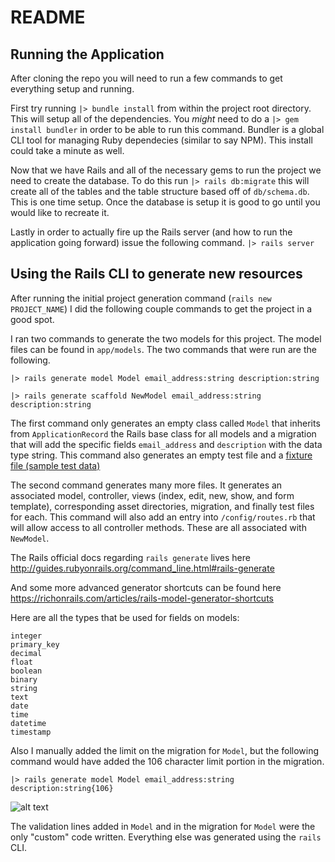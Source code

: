 # README

## Running the Application

After cloning the repo you will need to run a few commands to get everything setup and running.

First try running `|> bundle install` from within the project root directory. This will setup all of the dependencies. You _might_ need to do a `|> gem install bundler` in order to be able to run this command. Bundler is a global CLI tool for managing Ruby dependecies (similar to say NPM). This install could take a minute as well.

Now that we have Rails and all of the necessary gems to run the project
we need to create the database.  To do this run `|> rails db:migrate` this
will create all of the tables and the table structure based off of
`db/schema.db`. This is one time setup.  Once the database is setup it
is good to go until you would like to recreate it.

Lastly in order to actually fire up the Rails server (and how to run the
application going forward) issue the following command.
`|> rails server`

## Using the Rails CLI to generate new resources

After running the initial project generation command (`rails new PROJECT_NAME`) I did the following couple commands to get the project in a good spot.

I ran two commands to generate the two models for this project.  The model files can be found in `app/models`.  The two commands that were run are the following.

`|> rails generate model Model email_address:string description:string`

`|> rails generate scaffold NewModel email_address:string description:string`

The first command only generates an empty class called `Model` that inherits from `ApplicationRecord` the Rails base class for all models and a migration that will add the specific fields `email_address` and `description` with the data type string.  This command also generates an empty test file and a [fixture file (sample test data)](http://guides.rubyonrails.org/testing.html#the-low-down-on-fixtures)

The second command generates many more files.  It generates an associated model, controller, views (index, edit, new, show, and form template), corresponding asset directories, migration, and finally test files for each.  This command will also add an entry into `/config/routes.rb` that will allow access to all controller methods.  These are all associated with `NewModel`.

The Rails official docs regarding `rails generate` lives here http://guides.rubyonrails.org/command_line.html#rails-generate

And some more advanced generator shortcuts can be found here https://richonrails.com/articles/rails-model-generator-shortcuts

Here are all the types that be used for fields on models:
```
integer
primary_key
decimal
float
boolean
binary
string
text
date
time
datetime
timestamp
```

Also I manually added the limit on the migration for `Model`, but the following command would have added the 106 character limit portion in the migration.

`|> rails generate model Model email_address:string description:string{106}`

![alt text](https://i.imgur.com/PdpaVOh.png)

The validation lines added in `Model` and in the migration for `Model` were the only "custom" code written.  Everything else was generated using the `rails` CLI.
